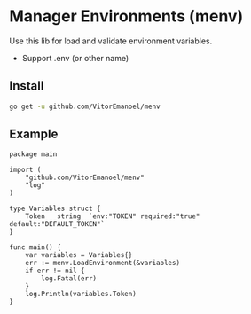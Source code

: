 # Manager Environments  (menv)

Use this lib for load and validate environment variables.

- Support .env (or other name)

## Install

```bash
go get -u github.com/VitorEmanoel/menv
```

## Example

```golang
package main

import (
    "github.com/VitorEmanoel/menv"
    "log"
)

type Variables struct {
    Token   string  `env:"TOKEN" required:"true" default:"DEFAULT_TOKEN"`
}

func main() {
    var variables = Variables{}
    err := menv.LoadEnvironment(&variables)
    if err != nil {
        log.Fatal(err)
    }
    log.Println(variables.Token)
}
```
